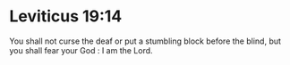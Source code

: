 # Leviticus 19:14

You shall not curse the deaf or put a stumbling block before the blind, but you shall fear your God : I am the Lord.
